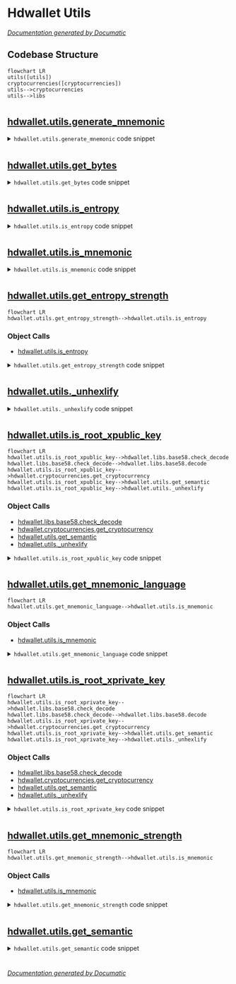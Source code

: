 # Hdwallet Utils

[_Documentation generated by Documatic_](https://www.documatic.com)

<!---Documatic-section-Codebase Structure-start--->
## Codebase Structure

<!---Documatic-block-system_architecture-start--->
```mermaid
flowchart LR
utils([utils])
cryptocurrencies([cryptocurrencies])
utils-->cryptocurrencies
utils-->libs
```
<!---Documatic-block-system_architecture-end--->

# #
<!---Documatic-section-Codebase Structure-end--->

<!---Documatic-section-hdwallet.utils.generate_mnemonic-start--->
## [hdwallet.utils.generate_mnemonic](3-hdwallet_utils.md#hdwallet.utils.generate_mnemonic)

<!---Documatic-section-generate_mnemonic-start--->
<!---Documatic-block-hdwallet.utils.generate_mnemonic-start--->
<details>
	<summary><code>hdwallet.utils.generate_mnemonic</code> code snippet</summary>

```python
def generate_mnemonic(language: str='english', strength: int=128) -> str:
    if language and language not in ['english', 'french', 'italian', 'japanese', 'chinese_simplified', 'chinese_traditional', 'korean', 'spanish']:
        raise ValueError('invalid language, use only this options english, french, italian, spanish, chinese_simplified, chinese_traditional, japanese or korean languages.')
    if strength not in [128, 160, 192, 224, 256]:
        raise ValueError('Strength should be one of the following [128, 160, 192, 224, 256], but it is not (%d).' % strength)
    return Mnemonic(language=language).generate(strength=strength)
```
</details>
<!---Documatic-block-hdwallet.utils.generate_mnemonic-end--->
<!---Documatic-section-generate_mnemonic-end--->

# #
<!---Documatic-section-hdwallet.utils.generate_mnemonic-end--->

<!---Documatic-section-hdwallet.utils.get_bytes-start--->
## [hdwallet.utils.get_bytes](3-hdwallet_utils.md#hdwallet.utils.get_bytes)

<!---Documatic-section-get_bytes-start--->
<!---Documatic-block-hdwallet.utils.get_bytes-start--->
<details>
	<summary><code>hdwallet.utils.get_bytes</code> code snippet</summary>

```python
def get_bytes(string: AnyStr) -> bytes:
    if isinstance(string, bytes):
        byte = string
    elif isinstance(string, str):
        byte = bytes.fromhex(string)
    else:
        raise TypeError("Agreement must be either 'bytes' or 'string'!")
    return byte
```
</details>
<!---Documatic-block-hdwallet.utils.get_bytes-end--->
<!---Documatic-section-get_bytes-end--->

# #
<!---Documatic-section-hdwallet.utils.get_bytes-end--->

<!---Documatic-section-hdwallet.utils.is_entropy-start--->
## [hdwallet.utils.is_entropy](3-hdwallet_utils.md#hdwallet.utils.is_entropy)

<!---Documatic-section-is_entropy-start--->
<!---Documatic-block-hdwallet.utils.is_entropy-start--->
<details>
	<summary><code>hdwallet.utils.is_entropy</code> code snippet</summary>

```python
def is_entropy(entropy: str) -> bool:
    try:
        return len(unhexlify(entropy)) in [16, 20, 24, 28, 32]
    except:
        return False
```
</details>
<!---Documatic-block-hdwallet.utils.is_entropy-end--->
<!---Documatic-section-is_entropy-end--->

# #
<!---Documatic-section-hdwallet.utils.is_entropy-end--->

<!---Documatic-section-hdwallet.utils.is_mnemonic-start--->
## [hdwallet.utils.is_mnemonic](3-hdwallet_utils.md#hdwallet.utils.is_mnemonic)

<!---Documatic-section-is_mnemonic-start--->
<!---Documatic-block-hdwallet.utils.is_mnemonic-start--->
<details>
	<summary><code>hdwallet.utils.is_mnemonic</code> code snippet</summary>

```python
def is_mnemonic(mnemonic: str, language: Optional[str]=None) -> bool:
    if language and language not in ['english', 'french', 'italian', 'japanese', 'chinese_simplified', 'chinese_traditional', 'korean', 'spanish']:
        raise ValueError('invalid language, use only this options english, french, italian, spanish, chinese_simplified, chinese_traditional, japanese or korean languages.')
    try:
        mnemonic = unicodedata.normalize('NFKD', mnemonic)
        if language is None:
            for _language in ['english', 'french', 'italian', 'chinese_simplified', 'chinese_traditional', 'japanese', 'korean', 'spanish']:
                valid = False
                if Mnemonic(language=_language).check(mnemonic=mnemonic) is True:
                    valid = True
                    break
            return valid
        else:
            return Mnemonic(language=language).check(mnemonic=mnemonic)
    except:
        return False
```
</details>
<!---Documatic-block-hdwallet.utils.is_mnemonic-end--->
<!---Documatic-section-is_mnemonic-end--->

# #
<!---Documatic-section-hdwallet.utils.is_mnemonic-end--->

<!---Documatic-section-hdwallet.utils.get_entropy_strength-start--->
## [hdwallet.utils.get_entropy_strength](3-hdwallet_utils.md#hdwallet.utils.get_entropy_strength)

<!---Documatic-section-get_entropy_strength-start--->
```mermaid
flowchart LR
hdwallet.utils.get_entropy_strength-->hdwallet.utils.is_entropy
```

### Object Calls

* [hdwallet.utils.is_entropy](3-hdwallet_utils.md#hdwallet.utils.is_entropy)

<!---Documatic-block-hdwallet.utils.get_entropy_strength-start--->
<details>
	<summary><code>hdwallet.utils.get_entropy_strength</code> code snippet</summary>

```python
def get_entropy_strength(entropy: str) -> int:
    if not is_entropy(entropy=entropy):
        raise ValueError('Invalid entropy hex string.')
    length = len(unhexlify(entropy))
    if length == 16:
        return 128
    elif length == 20:
        return 160
    elif length == 24:
        return 192
    elif length == 28:
        return 224
    elif length == 32:
        return 256
```
</details>
<!---Documatic-block-hdwallet.utils.get_entropy_strength-end--->
<!---Documatic-section-get_entropy_strength-end--->

# #
<!---Documatic-section-hdwallet.utils.get_entropy_strength-end--->

<!---Documatic-section-hdwallet.utils._unhexlify-start--->
## [hdwallet.utils._unhexlify](3-hdwallet_utils.md#hdwallet.utils._unhexlify)

<!---Documatic-section-_unhexlify-start--->
<!---Documatic-block-hdwallet.utils._unhexlify-start--->
<details>
	<summary><code>hdwallet.utils._unhexlify</code> code snippet</summary>

```python
def _unhexlify(integer: int):
    try:
        return unhexlify('0%x' % integer)
    except binascii.Error:
        return unhexlify('%x' % integer)
```
</details>
<!---Documatic-block-hdwallet.utils._unhexlify-end--->
<!---Documatic-section-_unhexlify-end--->

# #
<!---Documatic-section-hdwallet.utils._unhexlify-end--->

<!---Documatic-section-hdwallet.utils.is_root_xpublic_key-start--->
## [hdwallet.utils.is_root_xpublic_key](3-hdwallet_utils.md#hdwallet.utils.is_root_xpublic_key)

<!---Documatic-section-is_root_xpublic_key-start--->
```mermaid
flowchart LR
hdwallet.utils.is_root_xpublic_key-->hdwallet.libs.base58.check_decode
hdwallet.libs.base58.check_decode-->hdwallet.libs.base58.decode
hdwallet.utils.is_root_xpublic_key-->hdwallet.cryptocurrencies.get_cryptocurrency
hdwallet.utils.is_root_xpublic_key-->hdwallet.utils.get_semantic
hdwallet.utils.is_root_xpublic_key-->hdwallet.utils._unhexlify
```

### Object Calls

* [hdwallet.libs.base58.check_decode](7-hdwallet_libs.md#hdwallet.libs.base58.check_decode)
* [hdwallet.cryptocurrencies.get_cryptocurrency](5-hdwallet_cryptocurrencies.md#hdwallet.cryptocurrencies.get_cryptocurrency)
* [hdwallet.utils.get_semantic](3-hdwallet_utils.md#hdwallet.utils.get_semantic)
* [hdwallet.utils._unhexlify](3-hdwallet_utils.md#hdwallet.utils._unhexlify)

<!---Documatic-block-hdwallet.utils.is_root_xpublic_key-start--->
<details>
	<summary><code>hdwallet.utils.is_root_xpublic_key</code> code snippet</summary>

```python
def is_root_xpublic_key(xpublic_key: str, symbol: str) -> bool:
    decoded_xpublic_key = check_decode(xpublic_key)
    if len(decoded_xpublic_key) != 78:
        raise ValueError('Invalid xpublic key.')
    cryptocurrency = get_cryptocurrency(symbol=symbol)
    semantic = get_semantic(_cryptocurrency=cryptocurrency, version=decoded_xpublic_key[:4], key_type='public_key')
    version = cryptocurrency.EXTENDED_PUBLIC_KEY.__getattribute__(semantic.upper())
    if version is None:
        raise NotImplementedError(semantic)
    raw = f'{_unhexlify(version).hex()}000000000000000000'
    return decoded_xpublic_key.hex().startswith(raw)
```
</details>
<!---Documatic-block-hdwallet.utils.is_root_xpublic_key-end--->
<!---Documatic-section-is_root_xpublic_key-end--->

# #
<!---Documatic-section-hdwallet.utils.is_root_xpublic_key-end--->

<!---Documatic-section-hdwallet.utils.get_mnemonic_language-start--->
## [hdwallet.utils.get_mnemonic_language](3-hdwallet_utils.md#hdwallet.utils.get_mnemonic_language)

<!---Documatic-section-get_mnemonic_language-start--->
```mermaid
flowchart LR
hdwallet.utils.get_mnemonic_language-->hdwallet.utils.is_mnemonic
```

### Object Calls

* [hdwallet.utils.is_mnemonic](3-hdwallet_utils.md#hdwallet.utils.is_mnemonic)

<!---Documatic-block-hdwallet.utils.get_mnemonic_language-start--->
<details>
	<summary><code>hdwallet.utils.get_mnemonic_language</code> code snippet</summary>

```python
def get_mnemonic_language(mnemonic: str) -> str:
    if not is_mnemonic(mnemonic=mnemonic):
        raise ValueError('Invalid mnemonic words.')
    language = None
    mnemonic = unicodedata.normalize('NFKD', mnemonic)
    for _language in ['english', 'french', 'italian', 'chinese_simplified', 'chinese_traditional', 'japanese', 'korean', 'spanish']:
        if Mnemonic(language=_language).check(mnemonic=mnemonic) is True:
            language = _language
            break
    return language
```
</details>
<!---Documatic-block-hdwallet.utils.get_mnemonic_language-end--->
<!---Documatic-section-get_mnemonic_language-end--->

# #
<!---Documatic-section-hdwallet.utils.get_mnemonic_language-end--->

<!---Documatic-section-hdwallet.utils.is_root_xprivate_key-start--->
## [hdwallet.utils.is_root_xprivate_key](3-hdwallet_utils.md#hdwallet.utils.is_root_xprivate_key)

<!---Documatic-section-is_root_xprivate_key-start--->
```mermaid
flowchart LR
hdwallet.utils.is_root_xprivate_key-->hdwallet.libs.base58.check_decode
hdwallet.libs.base58.check_decode-->hdwallet.libs.base58.decode
hdwallet.utils.is_root_xprivate_key-->hdwallet.cryptocurrencies.get_cryptocurrency
hdwallet.utils.is_root_xprivate_key-->hdwallet.utils.get_semantic
hdwallet.utils.is_root_xprivate_key-->hdwallet.utils._unhexlify
```

### Object Calls

* [hdwallet.libs.base58.check_decode](7-hdwallet_libs.md#hdwallet.libs.base58.check_decode)
* [hdwallet.cryptocurrencies.get_cryptocurrency](5-hdwallet_cryptocurrencies.md#hdwallet.cryptocurrencies.get_cryptocurrency)
* [hdwallet.utils.get_semantic](3-hdwallet_utils.md#hdwallet.utils.get_semantic)
* [hdwallet.utils._unhexlify](3-hdwallet_utils.md#hdwallet.utils._unhexlify)

<!---Documatic-block-hdwallet.utils.is_root_xprivate_key-start--->
<details>
	<summary><code>hdwallet.utils.is_root_xprivate_key</code> code snippet</summary>

```python
def is_root_xprivate_key(xprivate_key: str, symbol: str) -> bool:
    decoded_xprivate_key = check_decode(xprivate_key)
    if len(decoded_xprivate_key) != 78:
        raise ValueError('Invalid xprivate key.')
    cryptocurrency = get_cryptocurrency(symbol=symbol)
    semantic = get_semantic(_cryptocurrency=cryptocurrency, version=decoded_xprivate_key[:4], key_type='private_key')
    version = cryptocurrency.EXTENDED_PRIVATE_KEY.__getattribute__(semantic.upper())
    if version is None:
        raise NotImplementedError(semantic)
    raw = f'{_unhexlify(version).hex()}000000000000000000'
    return decoded_xprivate_key.hex().startswith(raw)
```
</details>
<!---Documatic-block-hdwallet.utils.is_root_xprivate_key-end--->
<!---Documatic-section-is_root_xprivate_key-end--->

# #
<!---Documatic-section-hdwallet.utils.is_root_xprivate_key-end--->

<!---Documatic-section-hdwallet.utils.get_mnemonic_strength-start--->
## [hdwallet.utils.get_mnemonic_strength](3-hdwallet_utils.md#hdwallet.utils.get_mnemonic_strength)

<!---Documatic-section-get_mnemonic_strength-start--->
```mermaid
flowchart LR
hdwallet.utils.get_mnemonic_strength-->hdwallet.utils.is_mnemonic
```

### Object Calls

* [hdwallet.utils.is_mnemonic](3-hdwallet_utils.md#hdwallet.utils.is_mnemonic)

<!---Documatic-block-hdwallet.utils.get_mnemonic_strength-start--->
<details>
	<summary><code>hdwallet.utils.get_mnemonic_strength</code> code snippet</summary>

```python
def get_mnemonic_strength(mnemonic: str, language: Optional[str]=None) -> int:
    if not is_mnemonic(mnemonic=mnemonic, language=language):
        raise ValueError('Invalid mnemonic words.')
    words = len(unicodedata.normalize('NFKD', mnemonic).split(' '))
    if words == 12:
        return 128
    elif words == 15:
        return 160
    elif words == 18:
        return 192
    elif words == 21:
        return 224
    elif words == 24:
        return 256
```
</details>
<!---Documatic-block-hdwallet.utils.get_mnemonic_strength-end--->
<!---Documatic-section-get_mnemonic_strength-end--->

# #
<!---Documatic-section-hdwallet.utils.get_mnemonic_strength-end--->

<!---Documatic-section-hdwallet.utils.get_semantic-start--->
## [hdwallet.utils.get_semantic](3-hdwallet_utils.md#hdwallet.utils.get_semantic)

<!---Documatic-section-get_semantic-start--->
<!---Documatic-block-hdwallet.utils.get_semantic-start--->
<details>
	<summary><code>hdwallet.utils.get_semantic</code> code snippet</summary>

```python
def get_semantic(_cryptocurrency: Cryptocurrency, version: bytes, key_type: str) -> str:
    for (name, cryptocurrency) in inspect.getmembers(cryptocurrencies):
        if inspect.isclass(cryptocurrency):
            if issubclass(cryptocurrency, cryptocurrencies.Cryptocurrency) and cryptocurrency == _cryptocurrency:
                if key_type == 'private_key':
                    for (key, value) in inspect.getmembers(cryptocurrency.EXTENDED_PRIVATE_KEY):
                        if value == int(version.hex(), 16):
                            return key.lower()
                elif key_type == 'public_key':
                    for (key, value) in inspect.getmembers(cryptocurrency.EXTENDED_PUBLIC_KEY):
                        if value == int(version.hex(), 16):
                            return key.lower()
```
</details>
<!---Documatic-block-hdwallet.utils.get_semantic-end--->
<!---Documatic-section-get_semantic-end--->

# #
<!---Documatic-section-hdwallet.utils.get_semantic-end--->

[_Documentation generated by Documatic_](https://www.documatic.com)